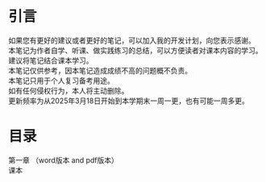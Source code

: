 # 引言
如果您有更好的建议或者更好的笔记，可以加入我的开发计划，向您表示感谢。\
本笔记为作者自学、听课、做实践练习的总结，可以方便读者对课本内容的学习。\
建议将笔记结合课本学习。\
本笔记仅供参考，因本笔记造成成绩不高的问题概不负责。\
本笔记只用于个人复习备考用途。\
如有任何侵权行为，本人将主动删除。\
更新频率为从2025年3月18日开始到本学期末一周一更，也有可能一周多更。
# 目录
第一章 （word版本 and pdf版本）\
课本
